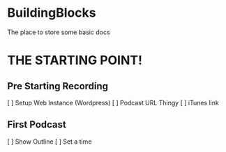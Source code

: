 BuildingBlocks
==============

The place to store some basic docs


THE STARTING POINT!
===================

Pre Starting Recording
----------------------

[ ] Setup Web Instance (Wordpress)
[ ] Podcast URL Thingy
[ ] iTunes link

First Podcast
-------------

[ ] Show Outline
[ ] Set a time
